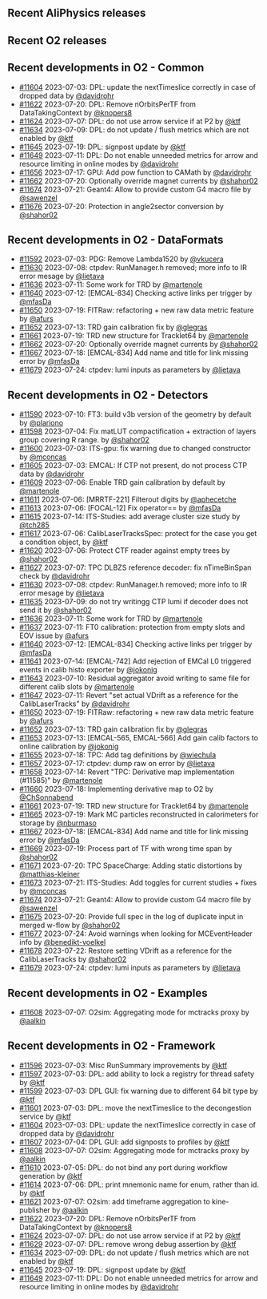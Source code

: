 ## Recent AliPhysics releases
## Recent O2 releases
## Recent developments in O2 - Common
- [\#11604](https://github.com/AliceO2Group/AliceO2/pull/11604) 2023-07-03: DPL: update the nextTimeslice correctly in case of dropped data by [@davidrohr](https://github.com/davidrohr)
- [\#11622](https://github.com/AliceO2Group/AliceO2/pull/11622) 2023-07-20: DPL: Remove nOrbitsPerTF from DataTakingContext by [@knopers8](https://github.com/knopers8)
- [\#11624](https://github.com/AliceO2Group/AliceO2/pull/11624) 2023-07-07: DPL: do not use arrow service if at P2 by [@ktf](https://github.com/ktf)
- [\#11634](https://github.com/AliceO2Group/AliceO2/pull/11634) 2023-07-09: DPL: do not update / flush metrics which are not enabled by [@ktf](https://github.com/ktf)
- [\#11645](https://github.com/AliceO2Group/AliceO2/pull/11645) 2023-07-19: DPL: signpost update by [@ktf](https://github.com/ktf)
- [\#11649](https://github.com/AliceO2Group/AliceO2/pull/11649) 2023-07-11: DPL: Do not enable unneeded metrics for arrow and resource limiting in online modes by [@davidrohr](https://github.com/davidrohr)
- [\#11656](https://github.com/AliceO2Group/AliceO2/pull/11656) 2023-07-17: GPU: Add pow function to CAMath by [@davidrohr](https://github.com/davidrohr)
- [\#11662](https://github.com/AliceO2Group/AliceO2/pull/11662) 2023-07-20: Optionally override magnet currents by [@shahor02](https://github.com/shahor02)
- [\#11674](https://github.com/AliceO2Group/AliceO2/pull/11674) 2023-07-21: Geant4: Allow to provide custom G4 macro file by [@sawenzel](https://github.com/sawenzel)
- [\#11676](https://github.com/AliceO2Group/AliceO2/pull/11676) 2023-07-20: Protection in angle2sector conversion by [@shahor02](https://github.com/shahor02)
## Recent developments in O2 - DataFormats
- [\#11592](https://github.com/AliceO2Group/AliceO2/pull/11592) 2023-07-03: PDG: Remove Lambda1520 by [@vkucera](https://github.com/vkucera)
- [\#11630](https://github.com/AliceO2Group/AliceO2/pull/11630) 2023-07-08: ctpdev: RunManager.h removed; more info to IR error mesage by [@lietava](https://github.com/lietava)
- [\#11636](https://github.com/AliceO2Group/AliceO2/pull/11636) 2023-07-11: Some work for TRD by [@martenole](https://github.com/martenole)
- [\#11640](https://github.com/AliceO2Group/AliceO2/pull/11640) 2023-07-12: [EMCAL-834] Checking active links per trigger by [@mfasDa](https://github.com/mfasDa)
- [\#11650](https://github.com/AliceO2Group/AliceO2/pull/11650) 2023-07-19: FITRaw: refactoring + new raw data metric feature by [@afurs](https://github.com/afurs)
- [\#11652](https://github.com/AliceO2Group/AliceO2/pull/11652) 2023-07-13: TRD gain calibration fix by [@glegras](https://github.com/glegras)
- [\#11661](https://github.com/AliceO2Group/AliceO2/pull/11661) 2023-07-19: TRD new structure for Tracklet64 by [@martenole](https://github.com/martenole)
- [\#11662](https://github.com/AliceO2Group/AliceO2/pull/11662) 2023-07-20: Optionally override magnet currents by [@shahor02](https://github.com/shahor02)
- [\#11667](https://github.com/AliceO2Group/AliceO2/pull/11667) 2023-07-18: [EMCAL-834] Add name and title for link missing error by [@mfasDa](https://github.com/mfasDa)
- [\#11679](https://github.com/AliceO2Group/AliceO2/pull/11679) 2023-07-24: ctpdev: lumi inputs as parameters by [@lietava](https://github.com/lietava)
## Recent developments in O2 - Detectors
- [\#11590](https://github.com/AliceO2Group/AliceO2/pull/11590) 2023-07-10: FT3: build v3b version of the geometry by default by [@plariono](https://github.com/plariono)
- [\#11598](https://github.com/AliceO2Group/AliceO2/pull/11598) 2023-07-04: Fix matLUT compactification + extraction of layers group covering R range. by [@shahor02](https://github.com/shahor02)
- [\#11600](https://github.com/AliceO2Group/AliceO2/pull/11600) 2023-07-03: ITS-gpu: fix warning due to changed constructor by [@mconcas](https://github.com/mconcas)
- [\#11605](https://github.com/AliceO2Group/AliceO2/pull/11605) 2023-07-03: EMCAL: If CTP not present, do not process CTP data by [@davidrohr](https://github.com/davidrohr)
- [\#11609](https://github.com/AliceO2Group/AliceO2/pull/11609) 2023-07-06: Enable TRD gain calibration by default by [@martenole](https://github.com/martenole)
- [\#11611](https://github.com/AliceO2Group/AliceO2/pull/11611) 2023-07-06: [MRRTF-221] Filterout digits by [@aphecetche](https://github.com/aphecetche)
- [\#11613](https://github.com/AliceO2Group/AliceO2/pull/11613) 2023-07-06: [FOCAL-12] Fix operator== by [@mfasDa](https://github.com/mfasDa)
- [\#11615](https://github.com/AliceO2Group/AliceO2/pull/11615) 2023-07-14: ITS-Studies: add average cluster size study by [@tch285](https://github.com/tch285)
- [\#11617](https://github.com/AliceO2Group/AliceO2/pull/11617) 2023-07-06: CalibLaserTracksSpec: protect for the case you get a condition object, by [@ktf](https://github.com/ktf)
- [\#11620](https://github.com/AliceO2Group/AliceO2/pull/11620) 2023-07-06: Protect CTF reader against empty trees by [@shahor02](https://github.com/shahor02)
- [\#11627](https://github.com/AliceO2Group/AliceO2/pull/11627) 2023-07-07: TPC DLBZS reference decoder: fix nTimeBinSpan check by [@davidrohr](https://github.com/davidrohr)
- [\#11630](https://github.com/AliceO2Group/AliceO2/pull/11630) 2023-07-08: ctpdev: RunManager.h removed; more info to IR error mesage by [@lietava](https://github.com/lietava)
- [\#11635](https://github.com/AliceO2Group/AliceO2/pull/11635) 2023-07-09: do not try writingg CTP lumi if decoder does not send it by [@shahor02](https://github.com/shahor02)
- [\#11636](https://github.com/AliceO2Group/AliceO2/pull/11636) 2023-07-11: Some work for TRD by [@martenole](https://github.com/martenole)
- [\#11637](https://github.com/AliceO2Group/AliceO2/pull/11637) 2023-07-11: FT0 calibration: protection from empty slots and EOV issue by [@afurs](https://github.com/afurs)
- [\#11640](https://github.com/AliceO2Group/AliceO2/pull/11640) 2023-07-12: [EMCAL-834] Checking active links per trigger by [@mfasDa](https://github.com/mfasDa)
- [\#11641](https://github.com/AliceO2Group/AliceO2/pull/11641) 2023-07-14: [EMCAL-742] Add rejection of EMCal L0 triggered events in calib histo exporter by [@jokonig](https://github.com/jokonig)
- [\#11643](https://github.com/AliceO2Group/AliceO2/pull/11643) 2023-07-10: Residual aggregator avoid writing to same file for different calib slots by [@martenole](https://github.com/martenole)
- [\#11647](https://github.com/AliceO2Group/AliceO2/pull/11647) 2023-07-11: Revert "set actual VDrift as a reference for the CalibLaserTracks" by [@davidrohr](https://github.com/davidrohr)
- [\#11650](https://github.com/AliceO2Group/AliceO2/pull/11650) 2023-07-19: FITRaw: refactoring + new raw data metric feature by [@afurs](https://github.com/afurs)
- [\#11652](https://github.com/AliceO2Group/AliceO2/pull/11652) 2023-07-13: TRD gain calibration fix by [@glegras](https://github.com/glegras)
- [\#11653](https://github.com/AliceO2Group/AliceO2/pull/11653) 2023-07-13: [EMCAL-565, EMCAL-566] Add gain calib factors to online calibration by [@jokonig](https://github.com/jokonig)
- [\#11655](https://github.com/AliceO2Group/AliceO2/pull/11655) 2023-07-18: TPC: Add tag definitions by [@wiechula](https://github.com/wiechula)
- [\#11657](https://github.com/AliceO2Group/AliceO2/pull/11657) 2023-07-17: ctpdev: dump raw on error by [@lietava](https://github.com/lietava)
- [\#11658](https://github.com/AliceO2Group/AliceO2/pull/11658) 2023-07-14: Revert "TPC: Derivative map implementation (#11585)" by [@martenole](https://github.com/martenole)
- [\#11660](https://github.com/AliceO2Group/AliceO2/pull/11660) 2023-07-18: Implementing derivative map to O2 by [@ChSonnabend](https://github.com/ChSonnabend)
- [\#11661](https://github.com/AliceO2Group/AliceO2/pull/11661) 2023-07-19: TRD new structure for Tracklet64 by [@martenole](https://github.com/martenole)
- [\#11665](https://github.com/AliceO2Group/AliceO2/pull/11665) 2023-07-19: Mark MC particles reconstructed in calorimeters for storage by [@nburmaso](https://github.com/nburmaso)
- [\#11667](https://github.com/AliceO2Group/AliceO2/pull/11667) 2023-07-18: [EMCAL-834] Add name and title for link missing error by [@mfasDa](https://github.com/mfasDa)
- [\#11669](https://github.com/AliceO2Group/AliceO2/pull/11669) 2023-07-19: Process part of TF with wrong time span by [@shahor02](https://github.com/shahor02)
- [\#11671](https://github.com/AliceO2Group/AliceO2/pull/11671) 2023-07-20: TPC SpaceCharge: Adding static distortions by [@matthias-kleiner](https://github.com/matthias-kleiner)
- [\#11673](https://github.com/AliceO2Group/AliceO2/pull/11673) 2023-07-21: ITS-Studies: Add toggles for current studies + fixes by [@mconcas](https://github.com/mconcas)
- [\#11674](https://github.com/AliceO2Group/AliceO2/pull/11674) 2023-07-21: Geant4: Allow to provide custom G4 macro file by [@sawenzel](https://github.com/sawenzel)
- [\#11675](https://github.com/AliceO2Group/AliceO2/pull/11675) 2023-07-20: Provide full spec in the log of duplicate input in merged w-flow by [@shahor02](https://github.com/shahor02)
- [\#11677](https://github.com/AliceO2Group/AliceO2/pull/11677) 2023-07-24: Avoid warnings when looking for MCEventHeader info by [@benedikt-voelkel](https://github.com/benedikt-voelkel)
- [\#11678](https://github.com/AliceO2Group/AliceO2/pull/11678) 2023-07-22: Restore setting VDrift as a reference for the CalibLaserTracks by [@shahor02](https://github.com/shahor02)
- [\#11679](https://github.com/AliceO2Group/AliceO2/pull/11679) 2023-07-24: ctpdev: lumi inputs as parameters by [@lietava](https://github.com/lietava)
## Recent developments in O2 - Examples
- [\#11608](https://github.com/AliceO2Group/AliceO2/pull/11608) 2023-07-07: O2sim: Aggregating mode for mctracks proxy by [@aalkin](https://github.com/aalkin)
## Recent developments in O2 - Framework
- [\#11596](https://github.com/AliceO2Group/AliceO2/pull/11596) 2023-07-03: Misc RunSummary improvements by [@ktf](https://github.com/ktf)
- [\#11597](https://github.com/AliceO2Group/AliceO2/pull/11597) 2023-07-03: DPL: add ability to lock a registry for thread safety by [@ktf](https://github.com/ktf)
- [\#11599](https://github.com/AliceO2Group/AliceO2/pull/11599) 2023-07-03: DPL GUI: fix warning due to different 64 bit type by [@ktf](https://github.com/ktf)
- [\#11601](https://github.com/AliceO2Group/AliceO2/pull/11601) 2023-07-03: DPL: move the nextTimeslice to the decongestion service by [@ktf](https://github.com/ktf)
- [\#11604](https://github.com/AliceO2Group/AliceO2/pull/11604) 2023-07-03: DPL: update the nextTimeslice correctly in case of dropped data by [@davidrohr](https://github.com/davidrohr)
- [\#11607](https://github.com/AliceO2Group/AliceO2/pull/11607) 2023-07-04: DPL GUI: add signposts to profiles by [@ktf](https://github.com/ktf)
- [\#11608](https://github.com/AliceO2Group/AliceO2/pull/11608) 2023-07-07: O2sim: Aggregating mode for mctracks proxy by [@aalkin](https://github.com/aalkin)
- [\#11610](https://github.com/AliceO2Group/AliceO2/pull/11610) 2023-07-05: DPL: do not bind any port during workflow generation by [@ktf](https://github.com/ktf)
- [\#11614](https://github.com/AliceO2Group/AliceO2/pull/11614) 2023-07-06: DPL: print mnemonic name for enum, rather than id. by [@ktf](https://github.com/ktf)
- [\#11621](https://github.com/AliceO2Group/AliceO2/pull/11621) 2023-07-07: O2sim: add timeframe aggregation to kine-publisher by [@aalkin](https://github.com/aalkin)
- [\#11622](https://github.com/AliceO2Group/AliceO2/pull/11622) 2023-07-20: DPL: Remove nOrbitsPerTF from DataTakingContext by [@knopers8](https://github.com/knopers8)
- [\#11624](https://github.com/AliceO2Group/AliceO2/pull/11624) 2023-07-07: DPL: do not use arrow service if at P2 by [@ktf](https://github.com/ktf)
- [\#11629](https://github.com/AliceO2Group/AliceO2/pull/11629) 2023-07-07: DPL: remove wrong debug assertion by [@ktf](https://github.com/ktf)
- [\#11634](https://github.com/AliceO2Group/AliceO2/pull/11634) 2023-07-09: DPL: do not update / flush metrics which are not enabled by [@ktf](https://github.com/ktf)
- [\#11645](https://github.com/AliceO2Group/AliceO2/pull/11645) 2023-07-19: DPL: signpost update by [@ktf](https://github.com/ktf)
- [\#11649](https://github.com/AliceO2Group/AliceO2/pull/11649) 2023-07-11: DPL: Do not enable unneeded metrics for arrow and resource limiting in online modes by [@davidrohr](https://github.com/davidrohr)
